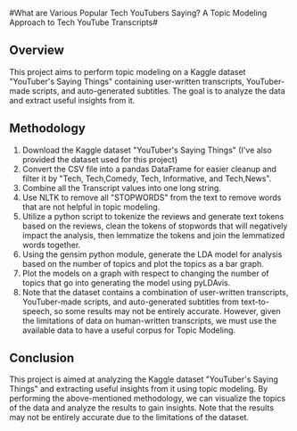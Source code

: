 #What are Various Popular Tech YouTubers Saying? A Topic Modeling Approach to Tech YouTube Transcripts#

## Overview

This project aims to perform topic modeling on a Kaggle dataset "YouTuber's Saying Things" containing user-written transcripts, YouTuber-made scripts, and auto-generated subtitles. The goal is to analyze the data and extract useful insights from it. 

## Methodology

1. Download the Kaggle dataset "YouTuber's Saying Things" (I've also provided the dataset used for this project)
2. Convert the CSV file into a pandas DataFrame for easier cleanup and filter it by "Tech, Tech,Comedy, Tech, Informative, and Tech,News".
3. Combine all the Transcript values into one long string.
4. Use NLTK to remove all "STOPWORDS" from the text to remove words that are not helpful in topic modeling.
5. Utilize a python script to tokenize the reviews and generate text tokens based on the reviews, clean the tokens of stopwords that will negatively impact the analysis, then lemmatize the tokens and join the lemmatized words together.
6. Using the gensim python module, generate the LDA model for analysis based on the number of topics and plot the topics as a bar graph.
7. Plot the models on a graph with respect to changing the number of topics that go into generating the model using pyLDAvis.
8. Note that the dataset contains a combination of user-written transcripts, YouTuber-made scripts, and auto-generated subtitles from text-to-speech, so some results may not be entirely accurate. However, given the limitations of data on human-written transcripts, we must use the available data to have a useful corpus for Topic Modeling.

## Conclusion

This project is aimed at analyzing the Kaggle dataset "YouTuber's Saying Things" and extracting useful insights from it using topic modeling. By performing the above-mentioned methodology, we can visualize the topics of the data and analyze the results to gain insights. Note that the results may not be entirely accurate due to the limitations of the dataset.
